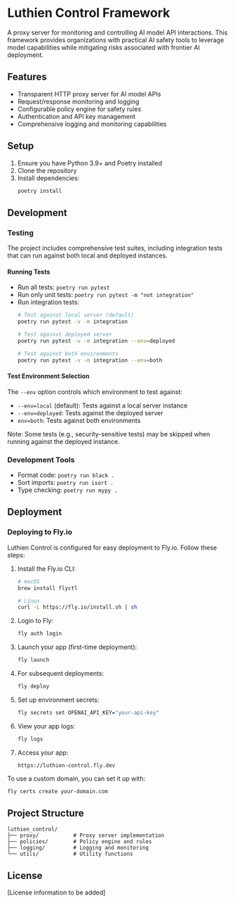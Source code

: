 # Luthien Control Framework

A proxy server for monitoring and controlling AI model API interactions. This framework provides organizations with practical AI safety tools to leverage model capabilities while mitigating risks associated with frontier AI deployment.

## Features

- Transparent HTTP proxy server for AI model APIs
- Request/response monitoring and logging
- Configurable policy engine for safety rules
- Authentication and API key management
- Comprehensive logging and monitoring capabilities

## Setup

1. Ensure you have Python 3.9+ and Poetry installed
2. Clone the repository
3. Install dependencies:
   ```bash
   poetry install
   ```

## Development

### Testing

The project includes comprehensive test suites, including integration tests that can run against both local and deployed instances.

#### Running Tests

- Run all tests: `poetry run pytest`
- Run only unit tests: `poetry run pytest -m "not integration"`
- Run integration tests:
  ```bash
  # Test against local server (default)
  poetry run pytest -v -m integration

  # Test against deployed server
  poetry run pytest -v -m integration --env=deployed

  # Test against both environments
  poetry run pytest -v -m integration --env=both
  ```

#### Test Environment Selection

The `--env` option controls which environment to test against:
- `--env=local` (default): Tests against a local server instance
- `--env=deployed`: Tests against the deployed server
- `env=both`: Tests against both environments

Note: Some tests (e.g., security-sensitive tests) may be skipped when running against the deployed instance.

### Development Tools

- Format code: `poetry run black .`
- Sort imports: `poetry run isort .`
- Type checking: `poetry run mypy .`

## Deployment

### Deploying to Fly.io

Luthien Control is configured for easy deployment to Fly.io. Follow these steps:

1. Install the Fly.io CLI:
   ```bash
   # macOS
   brew install flyctl
   
   # Linux
   curl -L https://fly.io/install.sh | sh
   ```

2. Login to Fly:
   ```bash
   fly auth login
   ```

3. Launch your app (first-time deployment):
   ```bash
   fly launch
   ```

4. For subsequent deployments:
   ```bash
   fly deploy
   ```

5. Set up environment secrets:
   ```bash
   fly secrets set OPENAI_API_KEY="your-api-key"
   ```

6. View your app logs:
   ```bash
   fly logs
   ```

7. Access your app:
   ```
   https://luthien-control.fly.dev
   ```

To use a custom domain, you can set it up with:
```bash
fly certs create your-domain.com
```

## Project Structure

```
luthien_control/
├── proxy/           # Proxy server implementation
├── policies/        # Policy engine and rules
├── logging/         # Logging and monitoring
└── utils/           # Utility functions
```

## License

[License information to be added] 